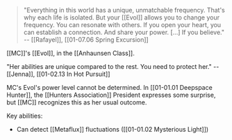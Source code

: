 > "Everything in this world has a unique, unmatchable frequency. That's why each life is isolated. But your [[Evol]] allows you to change your frequency. You can resonate with others. If you open your heart, you can establish a connection. And share your power. [...] If you believe."
> -- [[Rafayel]], [[01-07.06 Spring Excursion]]

[[MC]]'s [[Evol]], in the [[Anhaunsen Class]].

"Her abilities are unique compared to the rest. You need to protect her." -- [[Jenna]], [[01-02.13 In Hot Pursuit]]

MC's Evol's power level cannot be determined. In [[01-01.01 Deepspace Hunter]], the [[Hunters Association]] President expresses some surprise, but [[MC]] recognizes this as her usual outcome.

Key abilities:
* Can detect [[Metaflux]] fluctuations ([[01-01.02 Mysterious Light]])